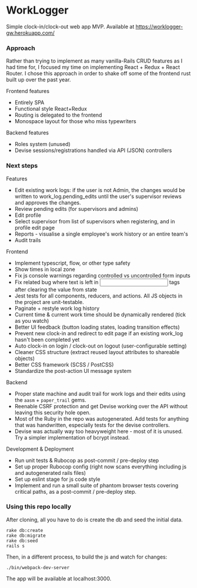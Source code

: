 # WorkLogger

Simple clock-in/clock-out web app MVP.
Available at https://worklogger-gw.herokuapp.com/

### Approach

Rather than trying to implement as many vanilla-Rails CRUD features as I had time for, I focused my time on implementing React + Redux + React Router. I chose this approach in order to shake off some of the frontend rust built up over the past year.

Frontend features
* Entirely SPA
* Functional style React+Redux
* Routing is delegated to the frontend
* Monospace layout for those who miss typewriters

Backend features
* Roles system (unused)
* Devise sessions/registrations handled via API (JSON) controllers

### Next steps

Features
* Edit existing work logs: if the user is not Admin, the changes would be written to work_log.pending_edits until the user's supervisor reviews and approves the changes.
* Review pending edits (for supervisors and admins)
* Edit profile
* Select supervisor from list of supervisors when registering, and in profile edit page
* Reports - visualise a single employee's work history or an entire team's
* Audit trails

Frontend
* Implement typescript, flow, or other type safety
* Show times in local zone
* Fix js console warnings regarding controlled vs uncontrolled form inputs
* Fix related bug where text is left in <input> tags after clearing the value from state 
* Jest tests for all components, reducers, and actions. All JS objects in the project are unit-testable.
* Paginate + restyle work log history
* Current time & current work time should be dynamically rendered (tick as you watch)
* Better UI feedback (button loading states, loading transition effects)
* Prevent new clock-in and redirect to edit page if an existing work_log hasn't been completed yet
* Auto clock-in on login / clock-out on logout (user-configurable setting)
* Cleaner CSS structure (extract reused layout attributes to shareable objects)
* Better CSS framework (SCSS / PostCSS)
* Standardize the post-action UI message system

Backend
* Proper state machine and audit trail for work logs and their edits using the `aasm` + `paper_trail` gems.
* Reenable CSRF protection and get Devise working over the API without leaving this security hole open.
* Most of the Ruby in the repo was autogenerated. Add tests for anything that was handwritten, especially tests for the devise controllers.
* Devise was actually way too heavyweight here - most of it is unused. Try a simpler implementation of bcrypt instead.

Development & Deployment
* Run unit tests & Rubocop as post-commit / pre-deploy step
* Set up proper Rubocop config (right now scans everything including js and autogenerated rails files)
* Set up eslint stage for js code style
* Implement and run a small suite of phantom browser tests covering critical paths, as a post-commit / pre-deploy step. 

### Using this repo locally

After cloning, all you have to do is create the db and seed the initial data.
```
rake db:create
rake db:migrate
rake db:seed
rails s
```

Then, in a different process, to build the js and watch for changes:
```
./bin/webpack-dev-server
```

The app will be available at localhost:3000.
